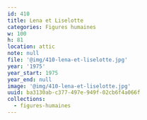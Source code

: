 ```yaml
---
id: 410
title: Lena et Liselotte
categories: Figures humaines
w: 100
h: 81
location: attic
note: null
file: '@img/410-lena-et-liselotte.jpg'
year: '1975'
year_start: 1975
year_end: null
image: '@img/410-lena-et-liselotte.jpg'
uuid: ba3130ab-c377-497e-949f-02cb6f4a066f
collections:
  - figures-humaines
---
```


